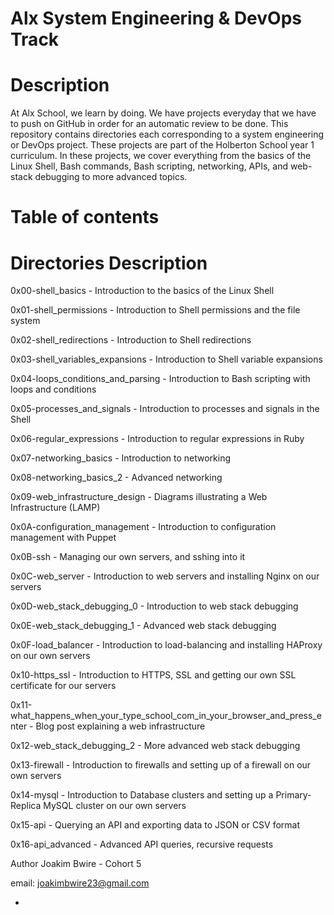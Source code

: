 # Alx System Engineering & DevOps Track

# Description

At Alx School, we learn by doing. We have projects everyday that we have to push on GitHub in order for an automatic review to be done. This repository contains directories each corresponding to a system engineering or DevOps project. These projects are part of the Holberton School year 1 curriculum. In these projects, we cover everything from the basics of the Linux Shell, Bash commands, Bash scripting, networking, APIs, and web-stack debugging to more advanced topics.

# Table of contents

# Directories	Description

0x00-shell_basics	- Introduction to the basics of the Linux Shell

0x01-shell_permissions	- Introduction to Shell permissions and the file system

0x02-shell_redirections	- Introduction to Shell redirections

0x03-shell_variables_expansions	 -    Introduction to Shell variable expansions

0x04-loops_conditions_and_parsing -  Introduction to Bash scripting with loops and conditions

0x05-processes_and_signals	 -    Introduction to processes and signals in the Shell

0x06-regular_expressions	 -    Introduction to regular expressions in Ruby

0x07-networking_basics		 -    Introduction to networking

0x08-networking_basics_2	 -    Advanced networking

0x09-web_infrastructure_design	  -   Diagrams illustrating a Web Infrastructure (LAMP)

0x0A-configuration_management	  -   Introduction to configuration management with Puppet

0x0B-ssh			-     Managing our own servers, and sshing into it

0x0C-web_server			-     Introduction to web servers and installing Nginx on our servers

0x0D-web_stack_debugging_0	   -  Introduction to web stack debugging

0x0E-web_stack_debugging_1	-     Advanced web stack debugging

0x0F-load_balancer		-     Introduction to load-balancing and installing HAProxy on our own servers

0x10-https_ssl			  -   Introduction to HTTPS, SSL and getting our own SSL certificate for our servers

0x11-what_happens_when_your_type_school_com_in_your_browser_and_press_enter	- Blog post explaining a web infrastructure

0x12-web_stack_debugging_2		-						More advanced web stack debugging

0x13-firewall						-				Introduction to firewalls and setting up of a firewall on our own servers

0x14-mysql						-				Introduction to Database clusters and setting up a Primary-Replica MySQL cluster on our own servers

0x15-api								-		Querying an API and exporting data to JSON or CSV format

0x16-api_advanced				-					Advanced API queries, recursive requests


Author Joakim Bwire - Cohort 5

email: joakimbwire23@gmail.com

-
